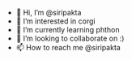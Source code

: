- 👋 Hi, I’m @siripakta
- 👀 I’m interested in corgi
- 🌱 I’m currently learning phthon
- 💞️ I’m looking to collaborate on :)
- 📫 How to reach me @siripakta

<!---
siripakta/siripakta is a ✨ special ✨ repository because its `README.md` (this file) appears on your GitHub profile.
You can click the Preview link to take a look at your changes.
--->
